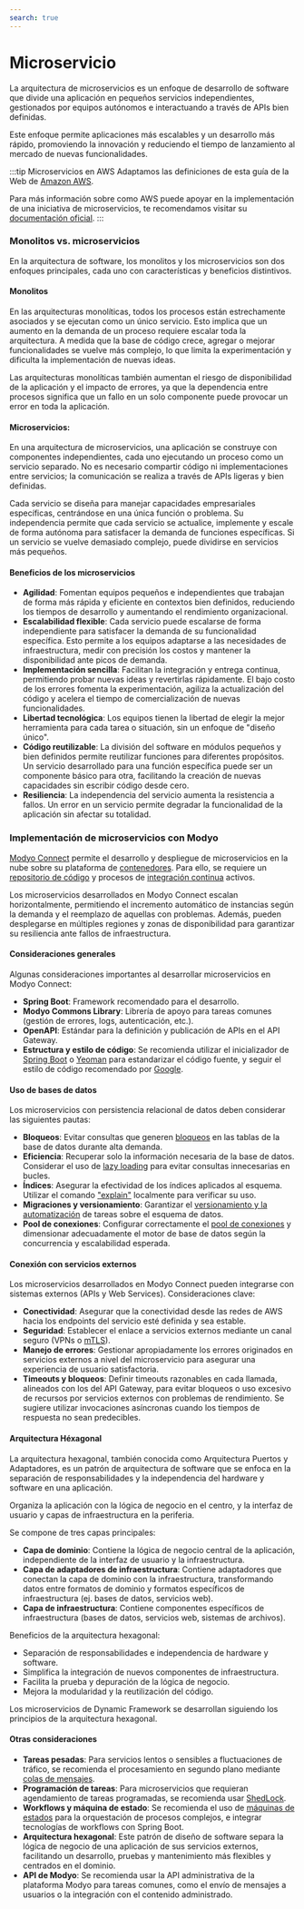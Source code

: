 ```yaml
---
search: true
---
```


# Microservicio

La arquitectura de microservicios es un enfoque de desarrollo de software que divide una aplicación en pequeños servicios independientes, gestionados por equipos autónomos e interactuando a través de APIs bien definidas.

Este enfoque permite aplicaciones más escalables y un desarrollo más rápido, promoviendo la innovación y reduciendo el tiempo de lanzamiento al mercado de nuevas funcionalidades.

:::tip Microservicios en AWS
Adaptamos las definiciones de esta guía de la Web de [Amazon AWS](https://aws.amazon.com).

Para más información sobre como AWS puede apoyar en la implementación de una iniciativa de microservicios, te recomendamos visitar su [documentación oficial](https://aws.amazon.com/microservices).
:::

### Monolitos vs. microservicios

En la arquitectura de software, los monolitos y los microservicios son dos enfoques principales, cada uno con características y beneficios distintivos.

#### Monolitos
En las arquitecturas monolíticas, todos los procesos están estrechamente asociados y se ejecutan como un único servicio. Esto implica que un aumento en la demanda de un proceso requiere escalar toda la arquitectura. A medida que la base de código crece, agregar o mejorar funcionalidades se vuelve más complejo, lo que limita la experimentación y dificulta la implementación de nuevas ideas.

Las arquitecturas monolíticas también aumentan el riesgo de disponibilidad de la aplicación y el impacto de errores, ya que la dependencia entre procesos significa que un fallo en un solo componente puede provocar un error en toda la aplicación.

#### Microservicios:
En una arquitectura de microservicios, una aplicación se construye con componentes independientes, cada uno ejecutando un proceso como un servicio separado. No es necesario compartir código ni implementaciones entre servicios; la comunicación se realiza a través de APIs ligeras y bien definidas.

Cada servicio se diseña para manejar capacidades empresariales específicas, centrándose en una única función o problema. Su independencia permite que cada servicio se actualice, implemente y escale de forma autónoma para satisfacer la demanda de funciones específicas. Si un servicio se vuelve demasiado complejo, puede dividirse en servicios más pequeños.

#### Beneficios de los microservicios

- **Agilidad**: Fomentan equipos pequeños e independientes que trabajan de forma más rápida y eficiente en contextos bien definidos, reduciendo los tiempos de desarrollo y aumentando el rendimiento organizacional.
- **Escalabilidad flexible**: Cada servicio puede escalarse de forma independiente para satisfacer la demanda de su funcionalidad específica. Esto permite a los equipos adaptarse a las necesidades de infraestructura, medir con precisión los costos y mantener la disponibilidad ante picos de demanda.
- **Implementación sencilla**: Facilitan la integración y entrega continua, permitiendo probar nuevas ideas y revertirlas rápidamente. El bajo costo de los errores fomenta la experimentación, agiliza la actualización del código y acelera el tiempo de comercialización de nuevas funcionalidades.
- **Libertad tecnológica**: Los equipos tienen la libertad de elegir la mejor herramienta para cada tarea o situación, sin un enfoque de "diseño único".
- **Código reutilizable**: La división del software en módulos pequeños y bien definidos permite reutilizar funciones para diferentes propósitos. Un servicio desarrollado para una función específica puede ser un componente básico para otra, facilitando la creación de nuevas capacidades sin escribir código desde cero.
- **Resiliencia**: La independencia del servicio aumenta la resistencia a fallos. Un error en un servicio permite degradar la funcionalidad de la aplicación sin afectar su totalidad.

### Implementación de microservicios con Modyo

[Modyo Connect](/es/connect) permite el desarrollo y despliegue de microservicios en la nube sobre su plataforma de [contenedores](/es/connect/components/infrastructure.md#contenedores). Para ello, se requiere un [repositorio de código](/es/connect/components/development.md#repositorio-de-codigo) y procesos de [integración continua](/es/connect/components/development.md#integracion-continua) activos.

Los microservicios desarrollados en Modyo Connect escalan horizontalmente, permitiendo el incremento automático de instancias según la demanda y el reemplazo de aquellas con problemas. Además, pueden desplegarse en múltiples regiones y zonas de disponibilidad para garantizar su resiliencia ante fallos de infraestructura.

#### Consideraciones generales

Algunas consideraciones importantes al desarrollar microservicios en Modyo Connect:

- **Spring Boot**: Framework recomendado para el desarrollo.
- **Modyo Commons Library**: Librería de apoyo para tareas comunes (gestión de errores, logs, autenticación, etc.).
- **OpenAPI**: Estándar para la definición y publicación de APIs en el API Gateway.
- **Estructura y estilo de código**: Se recomienda utilizar el inicializador de [Spring Boot](https://start.spring.io) o [Yeoman](https://yeoman.io/generators) para estandarizar el código fuente, y seguir el estilo de código recomendado por [Google](https://google.github.io/styleguide/javaguide.html).

#### Uso de bases de datos

Los microservicios con persistencia relacional de datos deben considerar las siguientes pautas:

- **Bloqueos**: Evitar consultas que generen [bloqueos](https://www.baeldung.com/jpa-pessimistic-locking) en las tablas de la base de datos durante alta demanda.
- **Eficiencia**: Recuperar solo la información necesaria de la base de datos. Considerar el uso de [lazy loading](https://www.baeldung.com/hibernate-lazy-eager-loading) para evitar consultas innecesarias en bucles.
- **Índices**: Asegurar la efectividad de los índices aplicados al esquema. Utilizar el comando ["explain"](https://dev.mysql.com/doc/refman/8.0/en/using-explain) localmente para verificar su uso.
- **Migraciones y versionamiento**: Garantizar el [versionamiento y la automatización](https://flywaydb.org) de tareas sobre el esquema de datos.
- **Pool de conexiones**: Configurar correctamente el [pool de conexiones](https://www.baeldung.com/java-connection-pooling) y dimensionar adecuadamente el motor de base de datos según la concurrencia y escalabilidad esperada.

#### Conexión con servicios externos

Los microservicios desarrollados en Modyo Connect pueden integrarse con sistemas externos (APIs y Web Services). Consideraciones clave:

- **Conectividad**: Asegurar que la conectividad desde las redes de AWS hacia los endpoints del servicio esté definida y sea estable.
- **Seguridad**: Establecer el enlace a servicios externos mediante un canal seguro (VPNs o [mTLS](https://www.cloudflare.com/learning/access-management/what-is-mutual-tls/)).
- **Manejo de errores**: Gestionar apropiadamente los errores originados en servicios externos a nivel del microservicio para asegurar una experiencia de usuario satisfactoria.
- **Timeouts y bloqueos**: Definir timeouts razonables en cada llamada, alineados con los del API Gateway, para evitar bloqueos o uso excesivo de recursos por servicios externos con problemas de rendimiento. Se sugiere utilizar invocaciones asíncronas cuando los tiempos de respuesta no sean predecibles.

#### Arquitectura Héxagonal
La arquitectura hexagonal, también conocida como Arquitectura Puertos y Adaptadores, es un patrón de arquitectura de software que se enfoca en la separación de responsabilidades y la independencia del hardware y software en una aplicación.

Organiza la aplicación con la lógica de negocio en el centro, y la interfaz de usuario y capas de infraestructura en la periferia.

Se compone de tres capas principales:

- **Capa de dominio**: Contiene la lógica de negocio central de la aplicación, independiente de la interfaz de usuario y la infraestructura.
- **Capa de adaptadores de infraestructura**: Contiene adaptadores que conectan la capa de dominio con la infraestructura, transformando datos entre formatos de dominio y formatos específicos de infraestructura (ej. bases de datos, servicios web).
- **Capa de infraestructura**: Contiene componentes específicos de infraestructura (bases de datos, servicios web, sistemas de archivos).

Beneficios de la arquitectura hexagonal:

- Separación de responsabilidades e independencia de hardware y software.
- Simplifica la integración de nuevos componentes de infraestructura.
- Facilita la prueba y depuración de la lógica de negocio.
- Mejora la modularidad y la reutilización del código.

Los microservicios de Dynamic Framework se desarrollan siguiendo los principios de la arquitectura hexagonal.


#### Otras consideraciones

- **Tareas pesadas**: Para servicios lentos o sensibles a fluctuaciones de tráfico, se recomienda el procesamiento en segundo plano mediante [colas de mensajes](/es/connect/components/infrastructure#colas-de-mensajeria).
- **Programación de tareas**: Para microservicios que requieran agendamiento de tareas programadas, se recomienda usar [ShedLock](https://www.baeldung.com/shedlock-spring).
- **Workflows y máquina de estado**: Se recomienda el uso de [máquinas de estados](https://www.baeldung.com/spring-state-machine) para la orquestación de procesos complejos, e integrar tecnologías de workflows con Spring Boot.
- **Arquitectura hexagonal**: Este patrón de diseño de software separa la lógica de negocio de una aplicación de sus servicios externos, facilitando un desarrollo, pruebas y mantenimiento más flexibles y centrados en el dominio.
- **API de Modyo**: Se recomienda usar la API administrativa de la plataforma Modyo para tareas comunes, como el envío de mensajes a usuarios o la integración con el contenido administrado.
